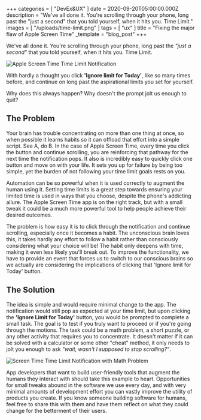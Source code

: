 +++
categories = [ "DevEx&UX" ]
date = 2020-09-20T05:00:00.000Z
description = "We've all done it. You're scrolling through your phone, long past the \"just a second\" that you told yourself, when it hits you. Time Limit."
images = [ "/uploads/time-limit.png" ]
tags = [ "ux" ]
title = "Fixing the major flaw of Apple Screen Time"
_template = "blog_post"
+++

We've all done it. You're scrolling through your phone, long past the _"just a second"_ that you told yourself, when it hits you. Time Limit.

![Apple Screen Time Time Limit Notification](/uploads/time-limit.png#center "Time Limit!")

With hardly a thought you click **'Ignore limit for Today'**, like so many times before, and continue on long past the aspirational limits you set for yourself.

Why does this always happen? Why doesn't the prompt jolt us enough to quit?

## The Problem

Your brain has trouble concentrating on more than one thing at once, so when possible it learns habits so it can offload that effort into a simple script. See A, do B. In the case of Apple Screen Time, every time you click the button and continue scrolling, you are reinforcing that pathway for the next time the notification pops. It also is incredibly easy to quickly click one button and move on with your life. It sets you up for failure by being too simple, yet the burden of not following your time limit goals rests on you.

Automation can be so powerful when it is used correctly to augment the human using it. Setting time limits is a great step towards ensuring your limited time is used in ways that you choose, despite the phone's addicting allure. The Apple Screen Time app is on the right track, but with a small tweak it could be a much more powerful tool to help people achieve their desired outcomes.

The problem is how easy it is to click through the notification and continue scrolling, especially once it becomes a habit. The unconscious brain loves this, it takes hardly any effort to follow a habit rather than consciously considering what your choice will be! The habit only deepens with time, making it even less likely you'll break out. To improve the functionality, we have to provide an event that forces us to switch to our conscious brains so we actually are considering the implications of clicking that 'Ignore limit for Today' button.

## The Solution

The idea is simple and would require minimal change to the app. The notification would still pop as expected at your time limit, but upon clicking the **'Ignore Limit for Today'** button, you would be prompted to complete a small task. The goal is to test if you truly want to proceed or if you're going through the motions. The task could be a math problem, a short puzzle, or any other activity that requires you to concentrate. It doesn't matter if it can be solved with a calculator or some other "cheat" method, it only needs to jolt you enough to ask _"wait, wasn't I supposed to stop scrolling?"_.

![Screen Time Time Limit Notification with Math Problem](/uploads/ignore-limit-upgraded.png#center "A little math goes a long way")

App developers that want to build user-friendly tools that augment the humans they interact with should take this example to heart. Opportunities for small tweaks abound in the software we use every day, and with very minimal amounts of development effort you can vastly improve the utility of products you create. If you know someone building software for humans, feel free to share this with them and have them reflect on what they could change for the betterment of their users.
